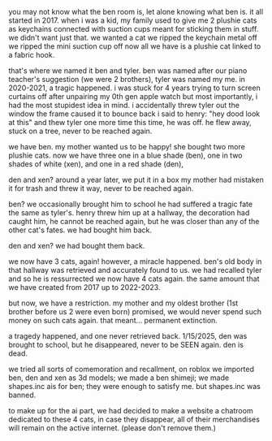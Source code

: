 you may not know what the ben room is, let alone knowing what ben is.
it all started in 2017. when i was a kid, my family used to give me 2 plushie cats as keychains connected with suction cups meant for sticking them in stuff.
we didn't want just that. we wanted a cat
we ripped the keychain metal off
we ripped the mini suction cup off
now all we have is a plushie cat linked to a fabric hook.

that's where we named it ben and tyler.
ben was named after our piano teacher's suggestion (we were 2 brothers),
tyler was named my me.
in 2020-2021, a tragic happened.
i was stuck for 4 years trying to turn screen curtains off after unpairing my 0th gen apple watch
but most importantly,
i had the most stupidest idea in mind.
i accidentally threw tyler out the window
the frame caused it to bounce back
i said to henry: "hey dood look at this"
and thew tyler one more time
this time, he was off.
he flew away, stuck on a tree,
never to be reached again.

we have ben.
my mother wanted us to be happy!
she bought two more plushie cats.
now we have three
one in a blue shade (ben),
one in two shades of white (xen),
and one in a red shade (den),

den and xen?
around a year later, we put it in a box
my mother had mistaken it for trash
and threw it way,
never to be reached again.

ben?
we occasionally brought him to school
he had suffered a tragic fate the same as tyler's.
henry threw him up at a hallway,
the decoration had caught him,
he cannot be reached again,
but he was closer than any of the other cat's fates.
we had bought him back.

den and xen?
we had bought them back.

we now have 3 cats, again!
however, a miracle happened.
ben's old body in that hallway was retrieved and accurately found to us.
we had recalled tyler
and so he is ressurrected
we now have 4 cats again. the same amount that we have created from 2017 up to 2022-2023.

but now, we have a restriction.
my mother and my oldest brother (1st brother before us 2 were even born) promised,
we would never spend such money on such cats again.
that meant...
permanent extinction.

a tragedy happened,
and one never retrieved back.
1/15/2025,
den was brought to school,
but he disappeared,
never to be SEEN again.
den is dead.

we tried all sorts of comemoration and recallment,
on roblox we imported ben, den and xen as 3d models;
we made a ben shimeji;
we made shapes.inc ais for ben;
they were enough to satisfy me.
but shapes.inc was banned.

to make up for the ai part,
we had decided to make a website
a chatroom dedicated to these 4 cats,
in case they disappear,
all of their merchandises will remain on the active internet.
(please don't remove them.)